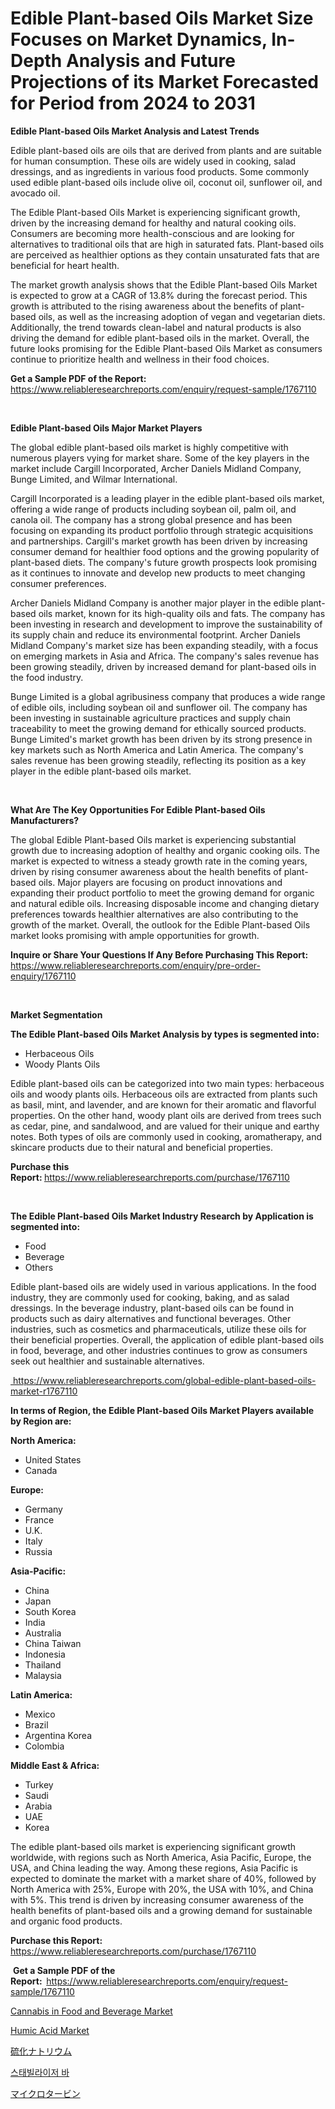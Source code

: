 <p><h1>Edible Plant-based Oils Market Size Focuses on Market Dynamics, In-Depth Analysis and Future Projections of its Market Forecasted for Period from 2024 to 2031</h1></p><p><strong>Edible Plant-based Oils Market Analysis and Latest Trends</strong></p>
<p><p>Edible plant-based oils are oils that are derived from plants and are suitable for human consumption. These oils are widely used in cooking, salad dressings, and as ingredients in various food products. Some commonly used edible plant-based oils include olive oil, coconut oil, sunflower oil, and avocado oil.</p><p>The Edible Plant-based Oils Market is experiencing significant growth, driven by the increasing demand for healthy and natural cooking oils. Consumers are becoming more health-conscious and are looking for alternatives to traditional oils that are high in saturated fats. Plant-based oils are perceived as healthier options as they contain unsaturated fats that are beneficial for heart health.</p><p>The market growth analysis shows that the Edible Plant-based Oils Market is expected to grow at a CAGR of 13.8% during the forecast period. This growth is attributed to the rising awareness about the benefits of plant-based oils, as well as the increasing adoption of vegan and vegetarian diets. Additionally, the trend towards clean-label and natural products is also driving the demand for edible plant-based oils in the market. Overall, the future looks promising for the Edible Plant-based Oils Market as consumers continue to prioritize health and wellness in their food choices.</p></p>
<p><strong>Get a Sample PDF of the Report:&nbsp;</strong> <a href="https://www.reliableresearchreports.com/enquiry/request-sample/1767110">https://www.reliableresearchreports.com/enquiry/request-sample/1767110</a></p>
<p>&nbsp;</p>
<p><strong>Edible Plant-based Oils Major Market Players</strong></p>
<p><p>The global edible plant-based oils market is highly competitive with numerous players vying for market share. Some of the key players in the market include Cargill Incorporated, Archer Daniels Midland Company, Bunge Limited, and Wilmar International. </p><p>Cargill Incorporated is a leading player in the edible plant-based oils market, offering a wide range of products including soybean oil, palm oil, and canola oil. The company has a strong global presence and has been focusing on expanding its product portfolio through strategic acquisitions and partnerships. Cargill's market growth has been driven by increasing consumer demand for healthier food options and the growing popularity of plant-based diets. The company's future growth prospects look promising as it continues to innovate and develop new products to meet changing consumer preferences.</p><p>Archer Daniels Midland Company is another major player in the edible plant-based oils market, known for its high-quality oils and fats. The company has been investing in research and development to improve the sustainability of its supply chain and reduce its environmental footprint. Archer Daniels Midland Company's market size has been expanding steadily, with a focus on emerging markets in Asia and Africa. The company's sales revenue has been growing steadily, driven by increased demand for plant-based oils in the food industry.</p><p>Bunge Limited is a global agribusiness company that produces a wide range of edible oils, including soybean oil and sunflower oil. The company has been investing in sustainable agriculture practices and supply chain traceability to meet the growing demand for ethically sourced products. Bunge Limited's market growth has been driven by its strong presence in key markets such as North America and Latin America. The company's sales revenue has been growing steadily, reflecting its position as a key player in the edible plant-based oils market.</p></p>
<p>&nbsp;</p>
<p><strong>What Are The Key Opportunities For Edible Plant-based Oils Manufacturers?</strong></p>
<p><p>The global Edible Plant-based Oils market is experiencing substantial growth due to increasing adoption of healthy and organic cooking oils. The market is expected to witness a steady growth rate in the coming years, driven by rising consumer awareness about the health benefits of plant-based oils. Major players are focusing on product innovations and expanding their product portfolio to meet the growing demand for organic and natural edible oils. Increasing disposable income and changing dietary preferences towards healthier alternatives are also contributing to the growth of the market. Overall, the outlook for the Edible Plant-based Oils market looks promising with ample opportunities for growth.</p></p>
<p><strong>Inquire or Share Your Questions If Any Before Purchasing This Report:</strong> <a href="https://www.reliableresearchreports.com/enquiry/pre-order-enquiry/1767110">https://www.reliableresearchreports.com/enquiry/pre-order-enquiry/1767110</a></p>
<p>&nbsp;</p>
<p><strong>Market Segmentation</strong></p>
<p><strong>The Edible Plant-based Oils Market Analysis by types is segmented into:</strong></p>
<p><ul><li>Herbaceous Oils</li><li>Woody Plants Oils</li></ul></p>
<p><p>Edible plant-based oils can be categorized into two main types: herbaceous oils and woody plants oils. Herbaceous oils are extracted from plants such as basil, mint, and lavender, and are known for their aromatic and flavorful properties. On the other hand, woody plant oils are derived from trees such as cedar, pine, and sandalwood, and are valued for their unique and earthy notes. Both types of oils are commonly used in cooking, aromatherapy, and skincare products due to their natural and beneficial properties.</p></p>
<p><strong>Purchase this Report:&nbsp;</strong><a href="https://www.reliableresearchreports.com/purchase/1767110">https://www.reliableresearchreports.com/purchase/1767110</a></p>
<p>&nbsp;</p>
<p><strong>The Edible Plant-based Oils Market Industry Research by Application is segmented into:</strong></p>
<p><ul><li>Food</li><li>Beverage</li><li>Others</li></ul></p>
<p><p>Edible plant-based oils are widely used in various applications. In the food industry, they are commonly used for cooking, baking, and as salad dressings. In the beverage industry, plant-based oils can be found in products such as dairy alternatives and functional beverages. Other industries, such as cosmetics and pharmaceuticals, utilize these oils for their beneficial properties. Overall, the application of edible plant-based oils in food, beverage, and other industries continues to grow as consumers seek out healthier and sustainable alternatives.</p></p>
<p><a href="https://www.reliableresearchreports.com/global-edible-plant-based-oils-market-r1767110">&nbsp;https://www.reliableresearchreports.com/global-edible-plant-based-oils-market-r1767110</a></p>
<p><strong>In terms of Region, the Edible Plant-based Oils Market Players available by Region are:</strong></p>
<p>
    <p> <strong> North America: </strong>
        <ul>
            <li>United States</li>
            <li>Canada</li>
        </ul>
        </p> 
    <p> <strong> Europe: </strong>
        <ul>
            <li>Germany</li>
            <li>France</li>
            <li>U.K.</li>
            <li>Italy</li>
            <li>Russia</li>
        </ul>
        </p> 
    <p> <strong> Asia-Pacific: </strong>
        <ul>
            <li>China</li>
            <li>Japan</li>
            <li>South Korea</li>
            <li>India</li>
            <li>Australia</li>
            <li>China Taiwan</li>
            <li>Indonesia</li>
            <li>Thailand</li>
            <li>Malaysia</li>
        </ul>
        </p> 
    <p> <strong> Latin America: </strong>
        <ul>
            <li>Mexico</li>
            <li>Brazil</li>
            <li>Argentina Korea</li>
            <li>Colombia</li>
        </ul>
        </p> 
    <p> <strong> Middle East & Africa: </strong>
        <ul>
            <li>Turkey</li>
            <li>Saudi</li>
            <li>Arabia</li>
            <li>UAE</li>
            <li>Korea</li>
        </ul>
    </p>
    </p>
<p><p>The edible plant-based oils market is experiencing significant growth worldwide, with regions such as North America, Asia Pacific, Europe, the USA, and China leading the way. Among these regions, Asia Pacific is expected to dominate the market with a market share of 40%, followed by North America with 25%, Europe with 20%, the USA with 10%, and China with 5%. This trend is driven by increasing consumer awareness of the health benefits of plant-based oils and a growing demand for sustainable and organic food products.</p></p>
<p><strong>Purchase this Report: </strong><a href="https://www.reliableresearchreports.com/purchase/1767110">https://www.reliableresearchreports.com/purchase/1767110</a></p>
<p>&nbsp;<strong>Get a Sample PDF of the Report:&nbsp;&nbsp;</strong><a href="https://www.reliableresearchreports.com/enquiry/request-sample/1767110">https://www.reliableresearchreports.com/enquiry/request-sample/1767110</a></p>
<p><strong></strong></p>
<p><p><a href="https://github.com/brenzgnarento/Market-Research-Report-List-2/blob/main/cannabis-in-food-and-beverage-market.md">Cannabis in Food and Beverage Market</a></p><p><a href="https://issuu.com/reportprime-2/docs/humic-acid-market-size-2030.pptx">Humic Acid Market</a></p><p><a href="https://github.com/hilmi-2a/Market-Research-Report-List-1/blob/main/205947619632.md">硫化ナトリウム</a></p><p><a href="https://github.com/BrettWeberrt8767765/Market-Research-Report-List-1/blob/main/803050218086.md">스태빌라이저 바</a></p><p><a href="https://github.com/jkjreqjscoxx7/Market-Research-Report-List-1/blob/main/739052819631.md">マイクロタービン</a></p></p>
